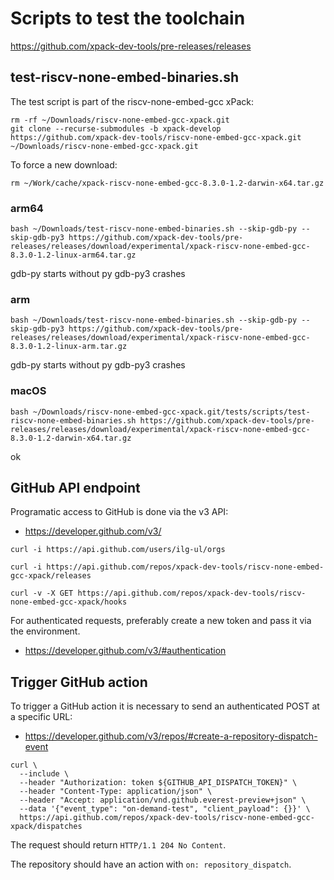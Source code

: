 # Scripts to test the toolchain

https://github.com/xpack-dev-tools/pre-releases/releases

## test-riscv-none-embed-binaries.sh

The test script is part of the riscv-none-embed-gcc xPack:

```
rm -rf ~/Downloads/riscv-none-embed-gcc-xpack.git
git clone --recurse-submodules -b xpack-develop https://github.com/xpack-dev-tools/riscv-none-embed-gcc-xpack.git  ~/Downloads/riscv-none-embed-gcc-xpack.git
```

To force a new download:

```console
rm ~/Work/cache/xpack-riscv-none-embed-gcc-8.3.0-1.2-darwin-x64.tar.gz
```

### arm64

```
bash ~/Downloads/test-riscv-none-embed-binaries.sh --skip-gdb-py --skip-gdb-py3 https://github.com/xpack-dev-tools/pre-releases/releases/download/experimental/xpack-riscv-none-embed-gcc-8.3.0-1.2-linux-arm64.tar.gz
```

gdb-py starts without py
gdb-py3 crashes

### arm

```
bash ~/Downloads/test-riscv-none-embed-binaries.sh --skip-gdb-py --skip-gdb-py3 https://github.com/xpack-dev-tools/pre-releases/releases/download/experimental/xpack-riscv-none-embed-gcc-8.3.0-1.2-linux-arm.tar.gz
```

gdb-py starts without py
gdb-py3 crashes

### macOS

```
bash ~/Downloads/riscv-none-embed-gcc-xpack.git/tests/scripts/test-riscv-none-embed-binaries.sh https://github.com/xpack-dev-tools/pre-releases/releases/download/experimental/xpack-riscv-none-embed-gcc-8.3.0-1.2-darwin-x64.tar.gz
```

ok

## GitHub API endpoint

Programatic access to GitHub is done via the v3 API:

- https://developer.github.com/v3/

```
curl -i https://api.github.com/users/ilg-ul/orgs

curl -i https://api.github.com/repos/xpack-dev-tools/riscv-none-embed-gcc-xpack/releases

curl -v -X GET https://api.github.com/repos/xpack-dev-tools/riscv-none-embed-gcc-xpack/hooks
```

For authenticated requests, preferably create a new token and pass it
via the environment.

- https://developer.github.com/v3/#authentication

## Trigger GitHub action

To trigger a GitHub action it is necessary to send an authenticated POST
at a specific URL:

- https://developer.github.com/v3/repos/#create-a-repository-dispatch-event

```
curl \
  --include \
  --header "Authorization: token ${GITHUB_API_DISPATCH_TOKEN}" \
  --header "Content-Type: application/json" \
  --header "Accept: application/vnd.github.everest-preview+json" \
  --data '{"event_type": "on-demand-test", "client_payload": {}}' \
  https://api.github.com/repos/xpack-dev-tools/riscv-none-embed-gcc-xpack/dispatches
```

The request should return `HTTP/1.1 204 No Content`.

The repository should have an action with `on: repository_dispatch`.